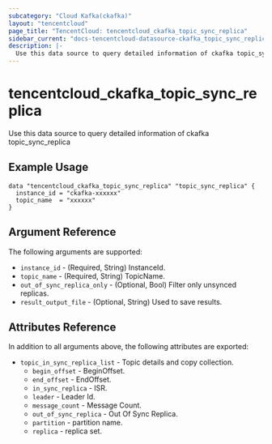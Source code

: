 ```yaml
---
subcategory: "Cloud Kafka(ckafka)"
layout: "tencentcloud"
page_title: "TencentCloud: tencentcloud_ckafka_topic_sync_replica"
sidebar_current: "docs-tencentcloud-datasource-ckafka_topic_sync_replica"
description: |-
  Use this data source to query detailed information of ckafka topic_sync_replica
---
```


# tencentcloud_ckafka_topic_sync_replica

Use this data source to query detailed information of ckafka topic_sync_replica

## Example Usage

```hcl
data "tencentcloud_ckafka_topic_sync_replica" "topic_sync_replica" {
  instance_id = "ckafka-xxxxxx"
  topic_name  = "xxxxxx"
}
```

## Argument Reference

The following arguments are supported:

* `instance_id` - (Required, String) InstanceId.
* `topic_name` - (Required, String) TopicName.
* `out_of_sync_replica_only` - (Optional, Bool) Filter only unsynced replicas.
* `result_output_file` - (Optional, String) Used to save results.

## Attributes Reference

In addition to all arguments above, the following attributes are exported:

* `topic_in_sync_replica_list` - Topic details and copy collection.
  * `begin_offset` - BeginOffset.
  * `end_offset` - EndOffset.
  * `in_sync_replica` - ISR.
  * `leader` - Leader Id.
  * `message_count` - Message Count.
  * `out_of_sync_replica` - Out Of Sync Replica.
  * `partition` - partition name.
  * `replica` - replica set.


